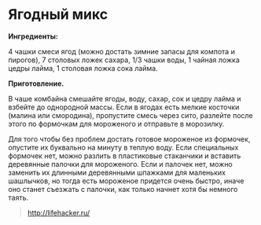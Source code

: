 # Ягодный микс

**Ингредиенты:**

4 чашки смеси ягод (можно достать зимние запасы для компота и пирогов), 7 столовых ложек сахара, 1/3 чашки воды, 1 чайная ложка цедры лайма, 1 столовая ложка сока лайма.

**Приготовление.**

В чаше комбайна смешайте ягоды, воду, сахар, сок и цедру лайма и взбейте до однородной массы. Если в ягодах есть мелкие косточки (малина или смородина), пропустите смесь через сито, разлейте после этого по формочкам для мороженого и отправьте в морозилку.

Для того чтобы без проблем достать готовое мороженое из формочек, опустите их буквально на минуту в теплую воду. Если специальных формочек нет, можно разлить в пластиковые стаканчики и вставить деревянные палочки для мороженого. Если и палочек нет, можно заменить их длинными деревянными шпажками для маленьких шашлычков, но тогда есть мороженое придется очень быстро, иначе оно станет съезжать с палочки, как только начнет хотя бы немного таять.

> http://lifehacker.ru/
